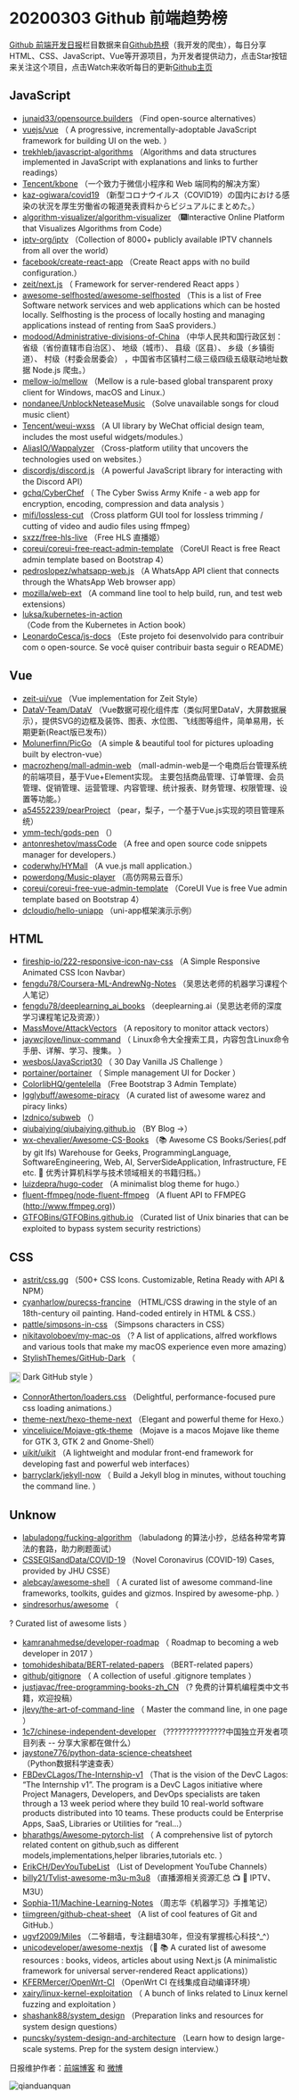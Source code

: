# 20200303 Github 前端趋势榜

[Github 前端开发日报](http://caibaojian.com/c/news)栏目数据来自[Github热榜](http://news.caibaojian.com/)（我开发的爬虫），每日分享HTML、CSS、JavaScript、Vue等开源项目，为开发者提供动力，点击Star按钮来关注这个项目，点击Watch来收听每日的更新[Github主页](https://github.com/kujian/githubTrending)
## JavaScript

* [junaid33/opensource.builders](https://github.com/junaid33/opensource.builders) （Find open-source alternatives）
* [vuejs/vue](https://github.com/vuejs/vue) （
        A progressive, incrementally-adoptable JavaScript framework for building UI on the web.
      ）
* [trekhleb/javascript-algorithms](https://github.com/trekhleb/javascript-algorithms) （Algorithms and data structures implemented in JavaScript with explanations and links to further readings）
* [Tencent/kbone](https://github.com/Tencent/kbone) （一个致力于微信小程序和 Web 端同构的解决方案）
* [kaz-ogiwara/covid19](https://github.com/kaz-ogiwara/covid19) （新型コロナウイルス（COVID19）の国内における感染の状況を厚生労働省の報道発表資料からビジュアルにまとめた。）
* [algorithm-visualizer/algorithm-visualizer](https://github.com/algorithm-visualizer/algorithm-visualizer) （&#x1f386;Interactive Online Platform that Visualizes Algorithms from Code）
* [iptv-org/iptv](https://github.com/iptv-org/iptv) （Collection of 8000+ publicly available IPTV channels from all over the world）
* [facebook/create-react-app](https://github.com/facebook/create-react-app) （Create React apps with no build configuration.）
* [zeit/next.js](https://github.com/zeit/next.js) （
        Framework for server-rendered React apps
      ）
* [awesome-selfhosted/awesome-selfhosted](https://github.com/awesome-selfhosted/awesome-selfhosted) （This is a list of Free Software network services and web applications which can be hosted locally. Selfhosting is the process of locally hosting and managing applications instead of renting from SaaS providers.）
* [modood/Administrative-divisions-of-China](https://github.com/modood/Administrative-divisions-of-China) （中华人民共和国行政区划：省级（省份直辖市自治区）、 地级（城市）、 县级（区县）、 乡级（乡镇街道）、 村级（村委会居委会） ，中国省市区镇村二级三级四级五级联动地址数据 Node.js 爬虫。）
* [mellow-io/mellow](https://github.com/mellow-io/mellow) （Mellow is a rule-based global transparent proxy client for Windows, macOS and Linux.）
* [nondanee/UnblockNeteaseMusic](https://github.com/nondanee/UnblockNeteaseMusic) （Solve unavailable songs for cloud music client）
* [Tencent/weui-wxss](https://github.com/Tencent/weui-wxss) （A UI library by WeChat official design team, includes the most useful widgets/modules.）
* [AliasIO/Wappalyzer](https://github.com/AliasIO/Wappalyzer) （Cross-platform utility that uncovers the technologies used on websites.）
* [discordjs/discord.js](https://github.com/discordjs/discord.js) （A powerful JavaScript library for interacting with the Discord API）
* [gchq/CyberChef](https://github.com/gchq/CyberChef) （
        The Cyber Swiss Army Knife - a web app for encryption, encoding, compression and data analysis
      ）
* [mifi/lossless-cut](https://github.com/mifi/lossless-cut) （Cross platform GUI tool for lossless trimming / cutting of video and audio files using ffmpeg）
* [sxzz/free-hls-live](https://github.com/sxzz/free-hls-live) （Free HLS 直播姬）
* [coreui/coreui-free-react-admin-template](https://github.com/coreui/coreui-free-react-admin-template) （CoreUI React is free React admin template based on Bootstrap 4）
* [pedroslopez/whatsapp-web.js](https://github.com/pedroslopez/whatsapp-web.js) （A WhatsApp API client that connects through the WhatsApp Web browser app）
* [mozilla/web-ext](https://github.com/mozilla/web-ext) （A command line tool to help build, run, and test web extensions）
* [luksa/kubernetes-in-action](https://github.com/luksa/kubernetes-in-action) （Code from the Kubernetes in Action book）
* [LeonardoCesca/js-docs](https://github.com/LeonardoCesca/js-docs) （Este projeto foi desenvolvido para contribuir com o open-source. Se você quiser contribuir basta seguir o README）

## Vue

* [zeit-ui/vue](https://github.com/zeit-ui/vue) （Vue implementation for Zeit Style）
* [DataV-Team/DataV](https://github.com/DataV-Team/DataV) （Vue数据可视化组件库（类似阿里DataV，大屏数据展示），提供SVG的边框及装饰、图表、水位图、飞线图等组件，简单易用，长期更新(React版已发布)）
* [Molunerfinn/PicGo](https://github.com/Molunerfinn/PicGo) （A simple &amp; beautiful tool for pictures uploading built by electron-vue）
* [macrozheng/mall-admin-web](https://github.com/macrozheng/mall-admin-web) （mall-admin-web是一个电商后台管理系统的前端项目，基于Vue+Element实现。 主要包括商品管理、订单管理、会员管理、促销管理、运营管理、内容管理、统计报表、财务管理、权限管理、设置等功能。）
* [a54552239/pearProject](https://github.com/a54552239/pearProject) （pear，梨子，一个基于Vue.js实现的项目管理系统）
* [ymm-tech/gods-pen](https://github.com/ymm-tech/gods-pen) （）
* [antonreshetov/massCode](https://github.com/antonreshetov/massCode) （A free and open source code snippets manager for developers.）
* [coderwhy/HYMall](https://github.com/coderwhy/HYMall) （A vue.js mall application.）
* [powerdong/Music-player](https://github.com/powerdong/Music-player) （高仿网易云音乐）
* [coreui/coreui-free-vue-admin-template](https://github.com/coreui/coreui-free-vue-admin-template) （CoreUI Vue is free Vue admin template based on Bootstrap 4）
* [dcloudio/hello-uniapp](https://github.com/dcloudio/hello-uniapp) （uni-app框架演示示例）

## HTML

* [fireship-io/222-responsive-icon-nav-css](https://github.com/fireship-io/222-responsive-icon-nav-css) （A Simple Responsive Animated CSS Icon Navbar）
* [fengdu78/Coursera-ML-AndrewNg-Notes](https://github.com/fengdu78/Coursera-ML-AndrewNg-Notes) （吴恩达老师的机器学习课程个人笔记）
* [fengdu78/deeplearning_ai_books](https://github.com/fengdu78/deeplearning_ai_books) （deeplearning.ai（吴恩达老师的深度学习课程笔记及资源））
* [MassMove/AttackVectors](https://github.com/MassMove/AttackVectors) （A repository to monitor attack vectors）
* [jaywcjlove/linux-command](https://github.com/jaywcjlove/linux-command) （
        Linux命令大全搜索工具，内容包含Linux命令手册、详解、学习、搜集。
      ）
* [wesbos/JavaScript30](https://github.com/wesbos/JavaScript30) （
        30 Day Vanilla JS Challenge
      ）
* [portainer/portainer](https://github.com/portainer/portainer) （
        Simple management UI for Docker
      ）
* [ColorlibHQ/gentelella](https://github.com/ColorlibHQ/gentelella) （Free Bootstrap 3 Admin Template）
* [Igglybuff/awesome-piracy](https://github.com/Igglybuff/awesome-piracy) （A curated list of awesome warez and piracy links）
* [lzdnico/subweb](https://github.com/lzdnico/subweb) （）
* [qiubaiying/qiubaiying.github.io](https://github.com/qiubaiying/qiubaiying.github.io) （BY Blog -&gt;）
* [wx-chevalier/Awesome-CS-Books](https://github.com/wx-chevalier/Awesome-CS-Books) （&#x1f4da; Awesome CS Books/Series(.pdf by git lfs) Warehouse for Geeks, ProgrammingLanguage, SoftwareEngineering, Web, AI, ServerSideApplication, Infrastructure, FE etc. &#x1f4ab; 优秀计算机科学与技术领域相关的书籍归档。）
* [luizdepra/hugo-coder](https://github.com/luizdepra/hugo-coder) （A minimalist blog theme for hugo.）
* [fluent-ffmpeg/node-fluent-ffmpeg](https://github.com/fluent-ffmpeg/node-fluent-ffmpeg) （A fluent API to FFMPEG (<a href="http://www.ffmpeg.org" rel="nofollow">http://www.ffmpeg.org</a>)）
* [GTFOBins/GTFOBins.github.io](https://github.com/GTFOBins/GTFOBins.github.io) （Curated list of Unix binaries that can be exploited to bypass system security restrictions）

## CSS

* [astrit/css.gg](https://github.com/astrit/css.gg) （500+ CSS Icons. Customizable, Retina Ready with API &amp; NPM）
* [cyanharlow/purecss-francine](https://github.com/cyanharlow/purecss-francine) （HTML/CSS drawing in the style of an 18th-century oil painting. Hand-coded entirely in HTML &amp; CSS.）
* [pattle/simpsons-in-css](https://github.com/pattle/simpsons-in-css) （Simpsons characters in CSS）
* [nikitavoloboev/my-mac-os](https://github.com/nikitavoloboev/my-mac-os) （? A list of applications, alfred workflows and various tools that make my macOS experience even more amazing）
* [StylishThemes/GitHub-Dark](https://github.com/StylishThemes/GitHub-Dark) （
        
<img class="emoji" title=":octocat:" alt=":octocat:" src="https://assets-cdn.github.com/images/icons/emoji/octocat.png" height="20" width="20" align="absmiddle"> Dark GitHub style
      ）
* [ConnorAtherton/loaders.css](https://github.com/ConnorAtherton/loaders.css) （Delightful, performance-focused pure css loading animations.）
* [theme-next/hexo-theme-next](https://github.com/theme-next/hexo-theme-next) （Elegant and powerful theme for Hexo.）
* [vinceliuice/Mojave-gtk-theme](https://github.com/vinceliuice/Mojave-gtk-theme) （Mojave is a macos Mojave like theme for GTK 3, GTK 2 and Gnome-Shell）
* [uikit/uikit](https://github.com/uikit/uikit) （A lightweight and modular front-end framework for developing fast and powerful web interfaces）
* [barryclark/jekyll-now](https://github.com/barryclark/jekyll-now) （
        Build a Jekyll blog in minutes, without touching the command line.
      ）

## Unknow

* [labuladong/fucking-algorithm](https://github.com/labuladong/fucking-algorithm) （labuladong 的算法小抄，总结各种常考算法的套路，助力刷题面试）
* [CSSEGISandData/COVID-19](https://github.com/CSSEGISandData/COVID-19) （Novel Coronavirus (COVID-19) Cases, provided by JHU CSSE）
* [alebcay/awesome-shell](https://github.com/alebcay/awesome-shell) （
        A curated list of awesome command-line frameworks, toolkits, guides and gizmos. Inspired by awesome-php.
      ）
* [sindresorhus/awesome](https://github.com/sindresorhus/awesome) （
        
? Curated list of awesome lists
      ）
* [kamranahmedse/developer-roadmap](https://github.com/kamranahmedse/developer-roadmap) （
        Roadmap to becoming a web developer in 2017
      ）
* [tomohideshibata/BERT-related-papers](https://github.com/tomohideshibata/BERT-related-papers) （BERT-related papers）
* [github/gitignore](https://github.com/github/gitignore) （
        A collection of useful .gitignore templates
      ）
* [justjavac/free-programming-books-zh_CN](https://github.com/justjavac/free-programming-books-zh_CN) （? 免费的计算机编程类中文书籍，欢迎投稿）
* [jlevy/the-art-of-command-line](https://github.com/jlevy/the-art-of-command-line) （
        Master the command line, in one page
      ）
* [1c7/chinese-independent-developer](https://github.com/1c7/chinese-independent-developer) （??‍???‍???‍???‍???‍?中国独立开发者项目列表 -- 分享大家都在做什么）
* [jaystone776/python-data-science-cheatsheet](https://github.com/jaystone776/python-data-science-cheatsheet) （Python数据科学速查表）
* [FBDevCLagos/The-Internship-v1](https://github.com/FBDevCLagos/The-Internship-v1) （That is the vision of the DevC Lagos: “The Internship v1”. The program is a DevC Lagos initiative where Project Managers, Developers, and DevOps specialists are taken through a 13 week period where they build 10 real-world software products distributed into 10 teams. These products could be Enterprise Apps, SaaS, Libraries or Utilities for “real…）
* [bharathgs/Awesome-pytorch-list](https://github.com/bharathgs/Awesome-pytorch-list) （
        A comprehensive list of pytorch related content on github,such as different models,implementations,helper libraries,tutorials etc.
      ）
* [ErikCH/DevYouTubeList](https://github.com/ErikCH/DevYouTubeList) （List of Development YouTube Channels）
* [billy21/Tvlist-awesome-m3u-m3u8](https://github.com/billy21/Tvlist-awesome-m3u-m3u8) （直播源相关资源汇总 &#x1f4fa; &#x1f4af; IPTV、M3U）
* [Sophia-11/Machine-Learning-Notes](https://github.com/Sophia-11/Machine-Learning-Notes) （周志华《机器学习》手推笔记）
* [tiimgreen/github-cheat-sheet](https://github.com/tiimgreen/github-cheat-sheet) （A list of cool features of Git and GitHub.）
* [ugvf2009/Miles](https://github.com/ugvf2009/Miles) （二爷翻墙，专注翻墙30年，但没有掌握核心科技^_^）
* [unicodeveloper/awesome-nextjs](https://github.com/unicodeveloper/awesome-nextjs) （&#x1f4d4; &#x1f4da; A curated list of awesome resources : books, videos, articles about using Next.js (A minimalistic framework for universal server-rendered React applications)）
* [KFERMercer/OpenWrt-CI](https://github.com/KFERMercer/OpenWrt-CI) （OpenWrt CI 在线集成自动编译环境）
* [xairy/linux-kernel-exploitation](https://github.com/xairy/linux-kernel-exploitation) （
        A bunch of links related to Linux kernel fuzzing and exploitation
      ）
* [shashank88/system_design](https://github.com/shashank88/system_design) （Preparation links and resources for system design questions）
* [puncsky/system-design-and-architecture](https://github.com/puncsky/system-design-and-architecture) （Learn how to design large-scale systems. Prep for the system design interview.）


日报维护作者：[前端博客](http://caibaojian.com/) 和 [微博](http://caibaojian.com/go/weibo)

![qianduanquan](https://user-images.githubusercontent.com/3055447/38468989-651132ac-3b80-11e8-8e6b-15122322a9d7.png)